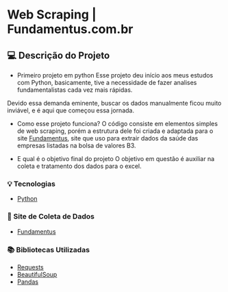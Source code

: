 
# Web Scraping | Fundamentus.com.br
## 💻 Descrição do Projeto
- Primeiro projeto em python
Esse projeto deu início aos meus estudos com Python, basicamente, tive a necessidade de fazer analises fundamentalistas cada vez mais rápidas.

Devido essa demanda eminente, buscar os dados manualmente ficou muito inviável, e é aqui que começou essa jornada.

- Como esse projeto funciona?
O código consiste em elementos simples de web scraping, porém a estrutura dele foi criada e adaptada para o site [Fundamentus](https://www.fundamentus.com.br/resultado.php), site que uso para extrair dados da saúde das empresas listadas na bolsa de valores B3.

- E qual é o objetivo final do projeto
O objetivo em questão é auxiliar na coleta e tratamento dos dados para o excel.

### 💡 Tecnologias
- [Python](https://www.python.org)

### 🔎 Site de Coleta de Dados
- [Fundamentus](https://www.fundamentus.com.br/resultado.php)

### 📚 Bibliotecas Utilizadas
- [Requests](https://pypi.org/project/requests/)
- [BeautifulSoup](https://pypi.org/project/beautifulsoup4/)
- [Pandas](https://pypi.org/project/pandas/)
